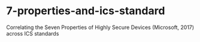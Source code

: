 # 7-properties-and-ics-standard
Correlating the Seven Properties of Highly Secure Devices (Microsoft, 2017) across ICS standards
